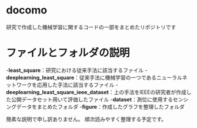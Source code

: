 # docomo
研究で作成した機械学習に関するコードの一部をまとめたリポジトリです

# ファイルとフォルダの説明
-**least_square**：研究における従来手法に該当するファイル
-**deeplearning_least_square**：従来手法に機械学習の一つであるニューラルネットワークを応用した手法に該当するファイル
-**deeplearning_least_square_ieee_dataset**：上の手法をIEEEの研究者が作成した公開データセット用いて評価したファイル
-**dataset**：測位に使用するセンシングデータをまとめたフォルダ
-**figure**：作成したグラフを整理したフォルダ

簡素な説明で申し訳ありません。
順次読みやすく整理する予定です。

